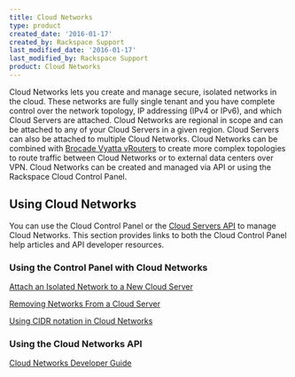 ```yaml
---
title: Cloud Networks
type: product
created_date: '2016-01-17'
created_by: Rackspace Support
last_modified_date: '2016-01-17'
last_modified_by: Rackspace Support
product: Cloud Networks
---
```


Cloud Networks lets you create and manage secure, isolated networks in
the cloud.  These networks are fully single tenant and you have complete
control over the network topology, IP addressing (IPv4 or IPv6), and
which Cloud Servers are attached.  Cloud Networks are regional in scope
and can be attached to any of your Cloud Servers in a given region.
 Cloud Servers can also be attached to multiple Cloud Networks.  Cloud
Networks can be combined with [Brocade Vyatta
vRouters](http://www.rackspace.com/cloud/servers/vrouter/) to create
more complex topologies to route traffic between Cloud Networks or to
external data centers over VPN.  Cloud Networks can be created and
managed via API or using the Rackspace Cloud Control Panel.  

Using Cloud Networks 
---------------------

You can use the Cloud Control Panel or the [Cloud Servers
API](https://developer.rackspace.com/docs/) to manage Cloud Networks.
This section provides links to both the Cloud Control Panel help
articles and API developer resources.

### Using the Control Panel with Cloud Networks

[Attach an Isolated Network to a New Cloud
Server](/how-to/create-an-isolated-cloud-network-and-attach-it-to-a-server "Create an Isolated Cloud Network")

[Removing Networks From a Cloud
Server](/how-to/removing-networks-from-a-cloud-server "Removing Networks from a Cloud Server")

[Using CIDR notation in Cloud
Networks](/how-to/using-cidr-notation-in-cloud-networks "CIDR Notation")

### Using the Cloud Networks API

[Cloud Networks Developer Guide](https://developer.rackspace.com/docs/cloud-networks/v2/developer-guide/)

